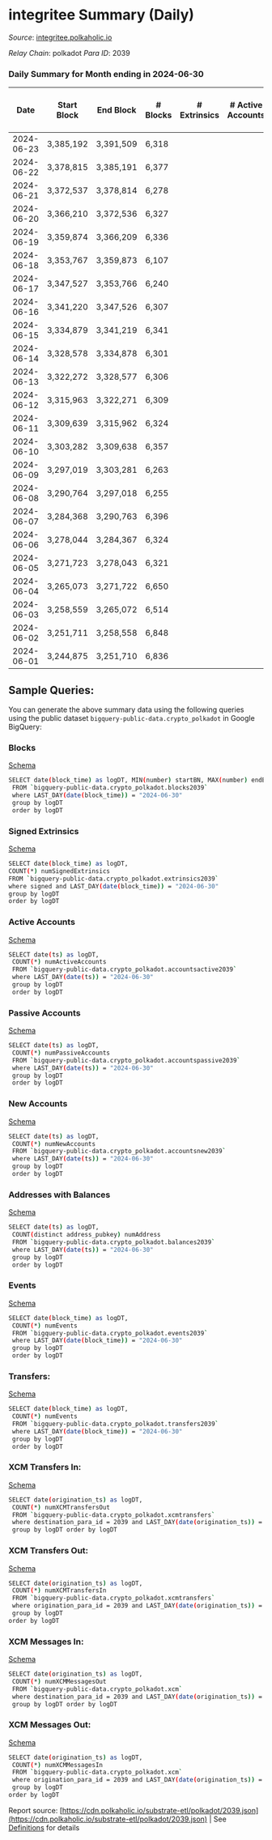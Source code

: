 # integritee Summary (Daily)

_Source_: [integritee.polkaholic.io](https://integritee.polkaholic.io)

*Relay Chain*: polkadot
*Para ID*: 2039



### Daily Summary for Month ending in 2024-06-30


| Date    | Start Block | End Block | # Blocks | # Extrinsics | # Active Accounts | # Passive Accounts | # New Accounts | # Addresses | # Events  | # Transfers ($USD) | # XCM Transfers In ($USD) | # XCM Transfers Out ($USD) | # XCM In | # XCM Out | Issues |
|---------|-------------|-----------|----------|--------------|-------------------|--------------------|----------------|-------------|-----------|--------------------|---------------------------|----------------------------|----------|-----------|--------|
| 2024-06-23 | 3,385,192 | 3,391,509 | 6,318 |  |  |  |  | 4 | 12,636 |   |   |   |  |  |  |
| 2024-06-22 | 3,378,815 | 3,385,191 | 6,377 |  |  |  |  | 4 | 12,754 |   |   |   |  |  |  |
| 2024-06-21 | 3,372,537 | 3,378,814 | 6,278 |  |  |  |  | 4 | 12,556 |   |   |   |  |  |  |
| 2024-06-20 | 3,366,210 | 3,372,536 | 6,327 |  |  |  |  | 4 | 12,657 |   |   |   |  |  |  |
| 2024-06-19 | 3,359,874 | 3,366,209 | 6,336 |  |  |  |  | 4 | 12,672 |   |   |   |  |  |  |
| 2024-06-18 | 3,353,767 | 3,359,873 | 6,107 |  |  |  |  | 4 | 12,214 |   |   |   |  |  |  |
| 2024-06-17 | 3,347,527 | 3,353,766 | 6,240 |  |  |  |  | 4 | 12,480 |   |   |   |  |  |  |
| 2024-06-16 | 3,341,220 | 3,347,526 | 6,307 |  |  |  |  | 4 | 12,614 |   |   |   |  |  |  |
| 2024-06-15 | 3,334,879 | 3,341,219 | 6,341 |  |  |  |  | 4 | 12,682 |   |   |   |  |  |  |
| 2024-06-14 | 3,328,578 | 3,334,878 | 6,301 |  |  |  |  | 4 | 12,602 |   |   |   |  |  |  |
| 2024-06-13 | 3,322,272 | 3,328,577 | 6,306 |  |  |  |  | 4 | 12,615 |   |   |   |  |  |  |
| 2024-06-12 | 3,315,963 | 3,322,271 | 6,309 |  |  |  |  | 4 | 12,618 |   |   |   |  |  |  |
| 2024-06-11 | 3,309,639 | 3,315,962 | 6,324 |  |  |  |  | 4 | 12,648 |   |   |   |  |  |  |
| 2024-06-10 | 3,303,282 | 3,309,638 | 6,357 |  |  |  |  | 4 | 12,714 |   |   |   |  |  |  |
| 2024-06-09 | 3,297,019 | 3,303,281 | 6,263 |  |  |  |  | 4 | 12,526 |   |   |   |  |  |  |
| 2024-06-08 | 3,290,764 | 3,297,018 | 6,255 |  |  |  |  | 4 | 12,510 |   |   |   |  |  |  |
| 2024-06-07 | 3,284,368 | 3,290,763 | 6,396 |  |  |  |  | 4 | 12,792 |   |   |   |  |  |  |
| 2024-06-06 | 3,278,044 | 3,284,367 | 6,324 |  |  |  |  | 4 | 12,651 |   |   |   |  |  |  |
| 2024-06-05 | 3,271,723 | 3,278,043 | 6,321 |  |  |  |  | 4 | 12,642 |   |   |   |  |  |  |
| 2024-06-04 | 3,265,073 | 3,271,722 | 6,650 |  |  |  |  | 4 | 13,300 |   |   |   |  |  |  |
| 2024-06-03 | 3,258,559 | 3,265,072 | 6,514 |  |  |  |  | 4 | 13,028 |   |   |   |  |  |  |
| 2024-06-02 | 3,251,711 | 3,258,558 | 6,848 |  |  |  |  | 4 | 13,696 |   |   |   |  |  |  |
| 2024-06-01 | 3,244,875 | 3,251,710 | 6,836 |  |  |  |  | 4 | 13,672 |   |   |   |  |  |  |

## Sample Queries:
You can generate the above summary data using the following queries using the public dataset `bigquery-public-data.crypto_polkadot` in Google BigQuery:


### Blocks 

[Schema](https://github.com/colorfulnotion/substrate-etl/blob/main/schema/blocks.json)

```bash
SELECT date(block_time) as logDT, MIN(number) startBN, MAX(number) endBN, COUNT(*) numBlocks 
 FROM `bigquery-public-data.crypto_polkadot.blocks2039`  
 where LAST_DAY(date(block_time)) = "2024-06-30" 
 group by logDT 
 order by logDT
```

### Signed Extrinsics 

[Schema](https://github.com/colorfulnotion/substrate-etl/blob/main/schema/extrinsics.json)

```bash
SELECT date(block_time) as logDT, 
COUNT(*) numSignedExtrinsics 
FROM `bigquery-public-data.crypto_polkadot.extrinsics2039`  
where signed and LAST_DAY(date(block_time)) = "2024-06-30" 
group by logDT 
order by logDT
```

### Active Accounts 

[Schema](https://github.com/colorfulnotion/substrate-etl/blob/main/schema/accountsactive.json)

```bash
SELECT date(ts) as logDT, 
 COUNT(*) numActiveAccounts 
 FROM `bigquery-public-data.crypto_polkadot.accountsactive2039` 
 where LAST_DAY(date(ts)) = "2024-06-30" 
 group by logDT 
 order by logDT
```

### Passive Accounts 

[Schema](https://github.com/colorfulnotion/substrate-etl/blob/main/schema/accountspassive.json)

```bash
SELECT date(ts) as logDT, 
 COUNT(*) numPassiveAccounts 
 FROM `bigquery-public-data.crypto_polkadot.accountspassive2039` 
 where LAST_DAY(date(ts)) = "2024-06-30" 
 group by logDT 
 order by logDT
```

### New Accounts 

[Schema](https://github.com/colorfulnotion/substrate-etl/blob/main/schema/accountsnew.json)

```bash
SELECT date(ts) as logDT, 
 COUNT(*) numNewAccounts 
 FROM `bigquery-public-data.crypto_polkadot.accountsnew2039` 
 where LAST_DAY(date(ts)) = "2024-06-30" 
 group by logDT
 order by logDT
```

### Addresses with Balances 

[Schema](https://github.com/colorfulnotion/substrate-etl/blob/main/schema/balances.json)

```bash
SELECT date(ts) as logDT,
 COUNT(distinct address_pubkey) numAddress 
 FROM `bigquery-public-data.crypto_polkadot.balances2039` 
 where LAST_DAY(date(ts)) = "2024-06-30" 
 group by logDT 
 order by logDT
```

### Events 

[Schema](https://github.com/colorfulnotion/substrate-etl/blob/main/schema/events.json)

```bash
SELECT date(block_time) as logDT, 
 COUNT(*) numEvents 
 FROM `bigquery-public-data.crypto_polkadot.events2039` 
 where LAST_DAY(date(block_time)) = "2024-06-30" 
 group by logDT 
 order by logDT
```

### Transfers:

[Schema](https://github.com/colorfulnotion/substrate-etl/blob/main/schema/transfers.json)

```bash
SELECT date(block_time) as logDT, 
 COUNT(*) numEvents 
 FROM `bigquery-public-data.crypto_polkadot.transfers2039` 
 where LAST_DAY(date(block_time)) = "2024-06-30" 
 group by logDT 
 order by logDT
```

### XCM Transfers In: 

[Schema](https://github.com/colorfulnotion/substrate-etl/blob/main/schema/xcmtransfers.json)

```bash
SELECT date(origination_ts) as logDT, 
 COUNT(*) numXCMTransfersOut 
 FROM `bigquery-public-data.crypto_polkadot.xcmtransfers` 
 where destination_para_id = 2039 and LAST_DAY(date(origination_ts)) = "2024-06-30" 
 group by logDT order by logDT
```

### XCM Transfers Out: 

[Schema](https://github.com/colorfulnotion/substrate-etl/blob/main/schema/xcmtransfers.json)

```bash
SELECT date(origination_ts) as logDT, 
 COUNT(*) numXCMTransfersIn 
 FROM `bigquery-public-data.crypto_polkadot.xcmtransfers` 
 where origination_para_id = 2039 and LAST_DAY(date(origination_ts)) = "2024-06-30" 
 group by logDT 
order by logDT
```

### XCM Messages In: 

[Schema](https://github.com/colorfulnotion/substrate-etl/blob/main/schema/xcm.json)

```bash
SELECT date(origination_ts) as logDT, 
 COUNT(*) numXCMMessagesOut 
 FROM `bigquery-public-data.crypto_polkadot.xcm` 
 where destination_para_id = 2039 and LAST_DAY(date(origination_ts)) = "2024-06-30" 
 group by logDT order by logDT
```

### XCM Messages Out: 

[Schema](https://github.com/colorfulnotion/substrate-etl/blob/main/schema/xcm.json)

```bash
SELECT date(origination_ts) as logDT, 
 COUNT(*) numXCMMessagesIn 
 FROM `bigquery-public-data.crypto_polkadot.xcm` 
 where origination_para_id = 2039 and LAST_DAY(date(origination_ts)) = "2024-06-30" 
 group by logDT 
order by logDT
```


Report source: [https://cdn.polkaholic.io/substrate-etl/polkadot/2039.json](https://cdn.polkaholic.io/substrate-etl/polkadot/2039.json) | See [Definitions](/DEFINITIONS.md) for details
